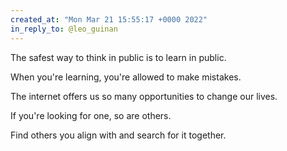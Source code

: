 ```yaml
---
created_at: "Mon Mar 21 15:55:17 +0000 2022"
in_reply_to: @leo_guinan
---
```


The safest way to think in public is to learn in public.

When you're learning, you're allowed to make mistakes.

The internet offers us so many opportunities to change our lives.

If you're looking for one, so are others.

Find others you align with and search for it together.